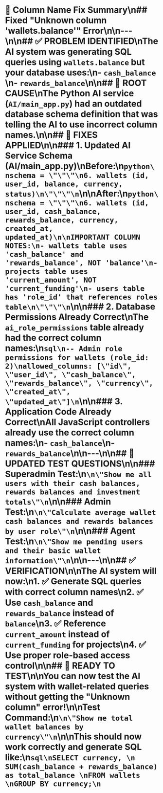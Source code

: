 # 🔧 Column Name Fix Summary\n## Fixed \"Unknown column 'wallets.balance'\" Error\n\n---\n\n## ✅ **PROBLEM IDENTIFIED**\nThe AI system was generating SQL queries using `wallets.balance` but your database uses:\n- `cash_balance` \n- `rewards_balance`\n\n## 🎯 **ROOT CAUSE**\nThe Python AI service (`AI/main_app.py`) had an outdated database schema definition that was telling the AI to use incorrect column names.\n\n## 🔧 **FIXES APPLIED**\n\n### **1. Updated AI Service Schema (AI/main_app.py)**\n**Before:**\n```python\nschema = \"\"\"\n6. wallets (id, user_id, balance, currency, status)\n\"\"\"\n```\n\n**After:**\n```python\nschema = \"\"\"\n6. wallets (id, user_id, cash_balance, rewards_balance, currency, created_at, updated_at)\n\nIMPORTANT COLUMN NOTES:\n- wallets table uses 'cash_balance' and 'rewards_balance', NOT 'balance'\n- projects table uses 'current_amount', NOT 'current_funding'\n- users table has 'role_id' that references roles table\n\"\"\"\n```\n\n### **2. Database Permissions Already Correct**\nThe `ai_role_permissions` table already had the correct column names:\n```sql\n-- Admin role permissions for wallets (role_id: 2)\nallowed_columns: [\"id\", \"user_id\", \"cash_balance\", \"rewards_balance\", \"currency\", \"created_at\", \"updated_at\"]\n```\n\n### **3. Application Code Already Correct**\nAll JavaScript controllers already use the correct column names:\n- `cash_balance`\n- `rewards_balance`\n\n---\n\n## 🧪 **UPDATED TEST QUESTIONS**\n\n### **Superadmin Test:**\n```\n\"Show me all users with their cash balances, rewards balances and investment totals\"\n```\n\n### **Admin Test:**\n```\n\"Calculate average wallet cash balances and rewards balances by user role\"\n```\n\n### **Agent Test:**\n```\n\"Show me pending users and their basic wallet information\"\n```\n\n---\n\n## ✅ **VERIFICATION**\n\nThe AI system will now:\n1. ✅ Generate SQL queries with correct column names\n2. ✅ Use `cash_balance` and `rewards_balance` instead of `balance`\n3. ✅ Reference `current_amount` instead of `current_funding` for projects\n4. ✅ Use proper role-based access control\n\n## 🚀 **READY TO TEST**\n\nYou can now test the AI system with wallet-related queries without getting the \"Unknown column\" error!\n\n**Test Command:**\n```\n\"Show me total wallet balances by currency\"\n```\n\nThis should now work correctly and generate SQL like:\n```sql\nSELECT currency, \n       SUM(cash_balance + rewards_balance) as total_balance \nFROM wallets \nGROUP BY currency;\n``` 